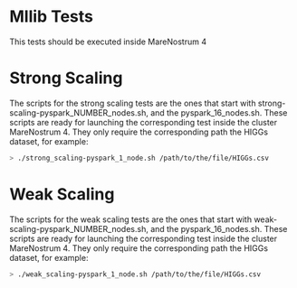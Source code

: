 # Mllib Tests
This tests should be executed inside MareNostrum 4
# Strong Scaling
The scripts for the strong scaling tests are the ones that start with strong-scaling-pyspark_NUMBER_nodes.sh, and the pyspark_16_nodes.sh.
These scripts are ready for launching the corresponding test inside the cluster MareNostrum 4. They only require the corresponding path the HIGGs dataset, for example:
```bash
> ./strong_scaling-pyspark_1_node.sh /path/to/the/file/HIGGs.csv
```
# Weak Scaling
The scripts for the weak scaling tests are the ones that start with weak-scaling-pyspark_NUMBER_nodes.sh, and the pyspark_16_nodes.sh.
These scripts are ready for launching the corresponding test inside the cluster MareNostrum 4. They only require the corresponding path the HIGGs dataset, for example:
```bash
> ./weak_scaling-pyspark_1_node.sh /path/to/the/file/HIGGs.csv
```
